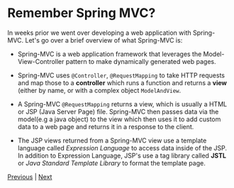# Remember Spring MVC?

In weeks prior we went over developing a web application with Spring-MVC. Let's go over a brief overview of what Spring-MVC is:

- Spring-MVC is a web application framework that leverages the Model-View-Controller pattern to make dynamically generated web pages.

- Spring-MVC uses ```@Controller```, ```@RequestMapping``` to take HTTP requests and map those to a **controller** which runs a function and returns a **view** (either by name, or with a complex object `ModelAndView`.

- A Spring-MVC ```@RequestMapping``` returns a view, which is usually a HTML or JSP (Java Server Page) file. Spring-MVC then passes data via the model(e.g a java object) to the view which then uses it to add custom data to a web page and returns it in a response to the client.

- The JSP views returned from a Spring-MVC view use a template language called *Expression Language* to access data inside of the JSP. In addition to Expression Language, JSP's use a tag library called **JSTL** or *Java Standard Template Library* to format the template page.

[Previous](request_response.md) | [Next](../ch2/README.md)

